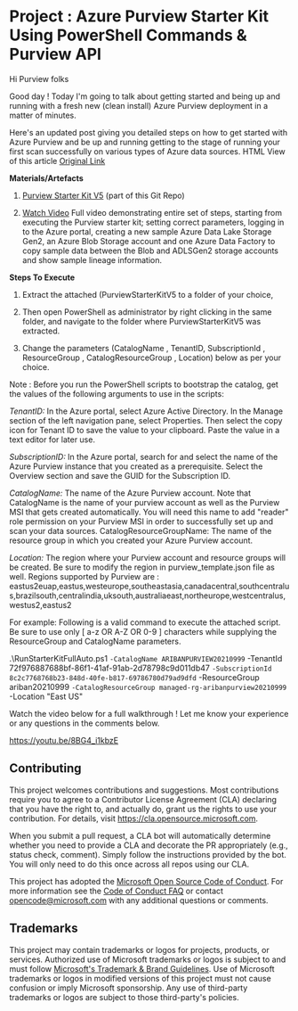 # Project : Azure Purview Starter Kit Using PowerShell Commands & Purview API

Hi Purview folks 

Good day ! Today I'm going to talk about getting started and being up and running with a fresh new (clean install) Azure Purview deployment in a matter of minutes.

Here's an updated post giving you detailed steps on how to get started with Azure Purview and be up and running getting to the stage of running your first scan successfully on various types of Azure data sources. HTML View of this article [Original Link](https://techcommunity.microsoft.com/t5/azure-purview/getting-started-with-azure-purview-using-purview-starter-kit/m-p/2671432) 

**Materials/Artefacts**

1) [Purview Starter Kit V5](https://github.com/Azure/Azure-Purview-Starter-Kit/blob/main/PurviewStarterKitV5.zip) (part of this Git Repo)

2) [Watch Video](https://youtu.be/8BG4_i1kbzE) Full video demonstrating entire set of steps, starting from executing the Purview starter kit; setting correct parameters, logging in to the Azure portal, creating a new sample Azure Data Lake Storage Gen2, an Azure Blob Storage account and one Azure Data Factory to copy sample data between the Blob and ADLSGen2 storage accounts and show sample lineage information.


**Steps To Execute**

1) Extract the attached (PurviewStarterKitV5 to a folder of your choice,

2) Then open PowerShell as administrator by right clicking in the same folder, and navigate to the folder where PurviewStarterKitV5 was extracted.

3) Change the parameters (CatalogName , TenantID, SubscriptionId , ResourceGroup , CatalogResourceGroup , Location) below as per your choice. 

Note : Before you run the PowerShell scripts to bootstrap the catalog, get the values of the following arguments to use in the scripts:

*TenantID:* In the Azure portal, select Azure Active Directory. In the Manage section of the left navigation pane, select Properties. Then select the copy icon for Tenant ID to save the value to your clipboard. Paste the value in a text editor for later use.

*SubscriptionID:* In the Azure portal, search for and select the name of the Azure Purview instance that you created as a prerequisite. Select the Overview section and save the GUID for the Subscription ID.

*CatalogName:* The name of the Azure Purview account. Note that CatalogName is the name of your purview account as well as the Purview MSI that gets created automatically. You will need this name to add "reader" role permission on your Purview MSI in order to successfully set up and scan your data sources.
CatalogResourceGroupName: The name of the resource group in which you created your Azure Purview account.

*Location:* The region where your Purview account and resource groups will be created. Be sure to modify the region in purview_template.json file as well. Regions supported by Purview are : 
eastus2euap,eastus,westeurope,southeastasia,canadacentral,southcentralus,brazilsouth,centralindia,uksouth,australiaeast,northeurope,westcentralus,westus2,eastus2

For example: Following is a valid command to execute the attached script. Be sure to use only [ a-z OR A-Z OR 0-9 ] characters while supplying the ResourceGroup and CatalogName parameters. 

 

 .\RunStarterKitFullAuto.ps1 `
-CatalogName ARIBANPURVIEW20210999 `
-TenantId 72f976887688bf-86f1-41af-91ab-2d78798c9d011db47 `
-SubscriptionId 8c2c7768768b23-848d-40fe-b817-69786780d79ad9dfd `
-ResourceGroup ariban20210999 `
-CatalogResourceGroup managed-rg-aribanpurview20210999 `
-Location "East US"
 

Watch the video below for a full walkthrough ! Let me know your experience or any questions in the comments below.

https://youtu.be/8BG4_i1kbzE

## Contributing

This project welcomes contributions and suggestions.  Most contributions require you to agree to a
Contributor License Agreement (CLA) declaring that you have the right to, and actually do, grant us
the rights to use your contribution. For details, visit https://cla.opensource.microsoft.com.

When you submit a pull request, a CLA bot will automatically determine whether you need to provide
a CLA and decorate the PR appropriately (e.g., status check, comment). Simply follow the instructions
provided by the bot. You will only need to do this once across all repos using our CLA.

This project has adopted the [Microsoft Open Source Code of Conduct](https://opensource.microsoft.com/codeofconduct/).
For more information see the [Code of Conduct FAQ](https://opensource.microsoft.com/codeofconduct/faq/) or
contact [opencode@microsoft.com](mailto:opencode@microsoft.com) with any additional questions or comments.

## Trademarks

This project may contain trademarks or logos for projects, products, or services. Authorized use of Microsoft 
trademarks or logos is subject to and must follow 
[Microsoft's Trademark & Brand Guidelines](https://www.microsoft.com/en-us/legal/intellectualproperty/trademarks/usage/general).
Use of Microsoft trademarks or logos in modified versions of this project must not cause confusion or imply Microsoft sponsorship.
Any use of third-party trademarks or logos are subject to those third-party's policies.
